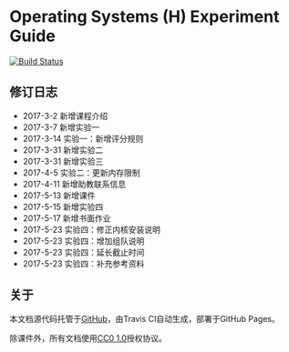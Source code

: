 # Operating Systems (H) Experiment Guide

[![Build Status](https://travis-ci.org/gaoyifan/os-experiment.svg?branch=master)](https://travis-ci.org/gaoyifan/os-experiment)

## 修订日志

- 2017-3-2 新增课程介绍
- 2017-3-7 新增实验一
- 2017-3-14 实验一：新增评分规则
- 2017-3-31 新增实验二
- 2017-3-31 新增实验三
- 2017-4-5 实验二：更新内存限制
- 2017-4-11 新增助教联系信息
- 2017-5-13 新增课件
- 2017-5-15 新增实验四
- 2017-5-17 新增书面作业
- 2017-5-23 实验四：修正内核安装说明
- 2017-5-23 实验四：增加组队说明
- 2017-5-23 实验四：延长截止时间
- 2017-5-23 实验四：补充参考资料

## 关于

本文档源代码托管于[GitHub](https://github.com/gaoyifan/os-experiment)，由Travis CI自动生成，部署于GitHub Pages。

除课件外，所有文档使用[CC0 1.0](https://creativecommons.org/publicdomain/zero/1.0/)授权协议。
